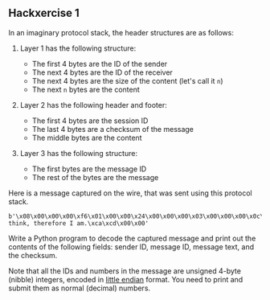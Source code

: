 ## Hackxercise 1

In an imaginary protocol stack, the header structures are as follows:

1. Layer 1 has the following structure:

    - The first 4 bytes are the ID of the sender
    - The next 4 bytes are the ID of the receiver
    - The next 4 bytes are the size of the content (let's call it `n`)
    - The next `n` bytes are the content
    
2. Layer 2 has the following header and footer:

    - The first 4 bytes are the session ID
    - The last 4 bytes are a checksum of the message
    - The middle bytes are the content

3. Layer 3 has the following structure:
    - The first  bytes are the message ID
    - The rest of the bytes are the message

Here is a message captured on the wire, that was sent using this protocol stack.

```shell
b'\x08\x00\x00\x00\xf6\x01\x00\x00\x24\x00\x00\x00\x03\x00\x00\x00\x0c\x00\x00\x00I think, therefore I am.\xca\xcd\x00\x00'
```

Write a Python program to decode the captured message and print out the contents of the following fields:
sender ID, message ID, message text, and the checksum.

Note that all the IDs and numbers in the message are unsigned 4-byte (nibble) integers, encoded in [little endian]( https://www.wikiwand.com/en/Endianness) format.
You need to print and submit them as normal (decimal) numbers.

